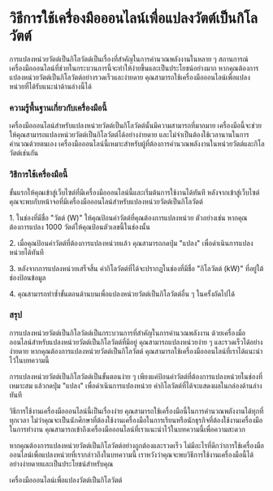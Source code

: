 วิธีการใช้เครื่องมือออนไลน์เพื่อแปลงวัตต์เป็นกิโลวัตต์
======================================================

การแปลงหน่วยวัตต์เป็นกิโลวัตต์เป็นเรื่องที่สำคัญในการคำนวณพลังงานในหลาย ๆ สถานการณ์ เครื่องมือออนไลน์ที่ช่วยในกระบวนการนี้จะทำให้ง่ายขึ้นและเป็นประโยชน์อย่างมาก หากคุณต้องการแปลงหน่วยวัตต์เป็นกิโลวัตต์อย่างรวดเร็วและง่ายดาย คุณสามารถใช้เครื่องมือออนไลน์เพื่อแปลงหน่วยที่ได้รับแนะนำด้านล่างนี้ได้

### ความรู้พื้นฐานเกี่ยวกับเครื่องมือนี้

เครื่องมือออนไลน์สำหรับแปลงหน่วยวัตต์เป็นกิโลวัตต์นั้นมีความสามารถที่มากมาย เครื่องมือนี้จะช่วยให้คุณสามารถแปลงหน่วยวัตต์เป็นกิโลวัตต์ได้อย่างง่ายดาย และไม่จำเป็นต้องใช้เวลานานในการคำนวณด้วยตนเอง เครื่องมือออนไลน์นี้เหมาะสำหรับผู้ที่ต้องการคำนวณพลังงานในหน่วยวัตต์และกิโลวัตต์เช่นกัน

### วิธีการใช้เครื่องมือนี้

ขั้นแรกให้คุณเข้าสู่เว็บไซต์ที่มีเครื่องมือออนไลน์นี้และเริ่มต้นการใช้งานได้ทันที หลังจากเข้าสู่เว็บไซต์ คุณจะพบกับหน้าจอที่มีเครื่องมือออนไลน์สำหรับแปลงหน่วยวัตต์เป็นกิโลวัตต์

1\. ในช่องที่มีชื่อ "วัตต์ (W)" ให้คุณป้อนค่าวัตต์ที่คุณต้องการแปลงหน่วย ตัวอย่างเช่น หากคุณต้องการแปลง 1000 วัตต์ให้คุณป้อนตัวเลขนี้ในช่องนั้น

2\. เมื่อคุณป้อนค่าวัตต์ที่ต้องการแปลงหน่วยแล้ว คุณสามารถกดปุ่ม "แปลง" เพื่อดำเนินการแปลงหน่วยได้ทันที

3\. หลังจากการแปลงหน่วยเสร็จสิ้น ค่ากิโลวัตต์ที่ได้จะปรากฏในช่องที่มีชื่อ "กิโลวัตต์ (kW)" ที่อยู่ใต้ช่องป้อนข้อมูล

4\. คุณสามารถทำซ้ำขั้นตอนด้านบนเพื่อแปลงหน่วยวัตต์เป็นกิโลวัตต์อื่น ๆ ในครั้งถัดไปได้

### สรุป

การแปลงหน่วยวัตต์เป็นกิโลวัตต์เป็นกระบวนการที่สำคัญในการคำนวณพลังงาน ด้วยเครื่องมือออนไลน์สำหรับแปลงหน่วยวัตต์เป็นกิโลวัตต์ที่มีอยู่ คุณสามารถแปลงหน่วยง่าย ๆ และรวดเร็วได้อย่างง่ายดาย หากคุณต้องการแปลงหน่วยวัตต์เป็นกิโลวัตต์ คุณสามารถใช้เครื่องมือออนไลน์ที่เราได้แนะนำไว้ในบทความนี้

การแปลงหน่วยวัตต์เป็นกิโลวัตต์เป็นขั้นตอนง่าย ๆ เพียงแค่ป้อนค่าวัตต์ที่ต้องการแปลงหน่วยในช่องที่เหมาะสม แล้วกดปุ่ม "แปลง" เพื่อดำเนินการแปลงหน่วย ค่ากิโลวัตต์ที่ได้จะแสดงผลในกล่องด้านล่างทันที

วิธีการใช้งานเครื่องมือออนไลน์นี้เป็นเรื่องง่าย คุณสามารถใช้เครื่องมือนี้ในการคำนวณพลังงานได้ทุกที่ทุกเวลา ไม่ว่าคุณจะเป็นนักศึกษาที่ต้องใช้งานเครื่องมือในการเรียนหรือนักธุรกิจที่ต้องใช้งานเครื่องมือในการทำงาน คุณสามารถเข้าถึงเครื่องมือออนไลน์ที่เราแนะนำไว้ในบทความนี้เพื่อความสะดวก

หากคุณต้องการแปลงหน่วยวัตต์เป็นกิโลวัตต์อย่างถูกต้องและรวดเร็ว ไม่มีอะไรที่ดีกว่าการใช้เครื่องมือออนไลน์เพื่อแปลงหน่วยที่เรากล่าวถึงในบทความนี้ เราหวังว่าคุณจะพบวิธีการใช้งานเครื่องมือนี้ได้อย่างง่ายดายและเป็นประโยชน์สำหรับคุณ

เครื่องมือออนไลน์เพื่อแปลงวัตต์เป็นกิโลวัตต์